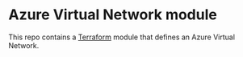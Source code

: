 # Azure Virtual Network module

This repo contains a [Terraform](https://www.terraform.io/) module that defines an Azure Virtual Network.